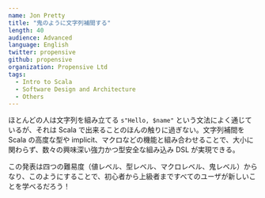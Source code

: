 ```yaml
---
name: Jon Pretty
title: "鬼のように文字列補間する"
length: 40
audience: Advanced
language: English
twitter: propensive
github: propensive
organization: Propensive Ltd
tags:
  - Intro to Scala
  - Software Design and Architecture
  - Others
---
```

ほとんどの人は文字列を組み立てる `s"Hello, $name"` という文法によく通じているが、それは Scala で出来ることのほんの触りに過ぎない。文字列補間を Scala の高度な型や implicit、マクロなどの機能と組み合わせることで、大小に関わらず、数々の興味深い強力かつ型安全な組み込み DSL が実現できる。

この発表は四つの難易度（値レベル、型レベル、マクロレベル、鬼レベル）からなり、このようにすることで、初心者から上級者まですべてのユーザが新しいことを学べるだろう！
